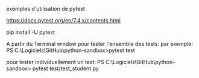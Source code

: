 exemples d'utilisation de pytest

https://docs.pytest.org/en/7.4.x/contents.html

pip install -U pytest

A partir du Terminal window
pour tester l'ensemble des tests:
par exemple:
PS C:\Logiciels\GitHub\python-sandbox>pytest test

pour tester individuellement un test:
PS C:\Logiciels\GitHub\python-sandbox> pytest test/test_student.py
